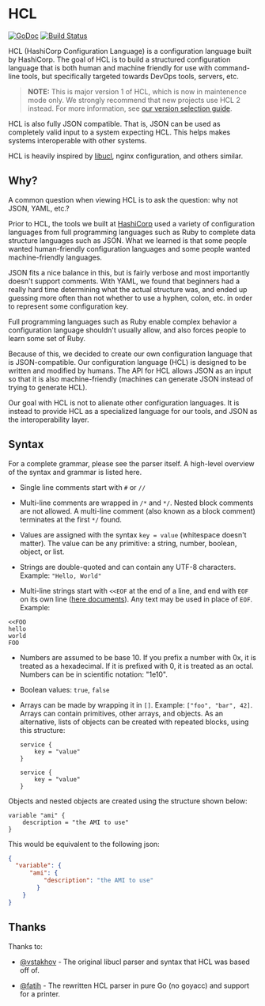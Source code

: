 # HCL

[![GoDoc](https://godoc.org/github.com/hashicorp/hcl?status.png)](https://godoc.org/github.com/hashicorp/hcl) [![Build Status](https://travis-ci.org/hashicorp/hcl.svg?branch=master)](https://travis-ci.org/hashicorp/hcl)

HCL (HashiCorp Configuration Language) is a configuration language built
by HashiCorp. The goal of HCL is to build a structured configuration language
that is both human and machine friendly for use with command-line tools, but
specifically targeted towards DevOps tools, servers, etc.

> **NOTE:** This is major version 1 of HCL, which is now in maintenence mode only. We strongly recommend that new projects use HCL 2 instead. For more information, see
> [our version selection guide](https://github.com/hashicorp/hcl/wiki/Version-Selection).

HCL is also fully JSON compatible. That is, JSON can be used as completely
valid input to a system expecting HCL. This helps makes systems
interoperable with other systems.

HCL is heavily inspired by
[libucl](https://github.com/vstakhov/libucl),
nginx configuration, and others similar.

## Why?

A common question when viewing HCL is to ask the question: why not
JSON, YAML, etc.?

Prior to HCL, the tools we built at [HashiCorp](http://www.hashicorp.com)
used a variety of configuration languages from full programming languages
such as Ruby to complete data structure languages such as JSON. What we
learned is that some people wanted human-friendly configuration languages
and some people wanted machine-friendly languages.

JSON fits a nice balance in this, but is fairly verbose and most
importantly doesn't support comments. With YAML, we found that beginners
had a really hard time determining what the actual structure was, and
ended up guessing more often than not whether to use a hyphen, colon, etc.
in order to represent some configuration key.

Full programming languages such as Ruby enable complex behavior
a configuration language shouldn't usually allow, and also forces
people to learn some set of Ruby.

Because of this, we decided to create our own configuration language
that is JSON-compatible. Our configuration language (HCL) is designed
to be written and modified by humans. The API for HCL allows JSON
as an input so that it is also machine-friendly (machines can generate
JSON instead of trying to generate HCL).

Our goal with HCL is not to alienate other configuration languages.
It is instead to provide HCL as a specialized language for our tools,
and JSON as the interoperability layer.

## Syntax

For a complete grammar, please see the parser itself. A high-level overview
of the syntax and grammar is listed here.

  * Single line comments start with `#` or `//`

  * Multi-line comments are wrapped in `/*` and `*/`. Nested block comments
    are not allowed. A multi-line comment (also known as a block comment)
    terminates at the first `*/` found.

  * Values are assigned with the syntax `key = value` (whitespace doesn't
    matter). The value can be any primitive: a string, number, boolean,
    object, or list.

  * Strings are double-quoted and can contain any UTF-8 characters.
    Example: `"Hello, World"`

  * Multi-line strings start with `<<EOF` at the end of a line, and end
    with `EOF` on its own line ([here documents](https://en.wikipedia.org/wiki/Here_document)).
    Any text may be used in place of `EOF`. Example:
```
<<FOO
hello
world
FOO
```

  * Numbers are assumed to be base 10. If you prefix a number with 0x,
    it is treated as a hexadecimal. If it is prefixed with 0, it is
    treated as an octal. Numbers can be in scientific notation: "1e10".

  * Boolean values: `true`, `false`

  * Arrays can be made by wrapping it in `[]`. Example:
    `["foo", "bar", 42]`. Arrays can contain primitives,
    other arrays, and objects. As an alternative, lists
    of objects can be created with repeated blocks, using
    this structure:

    ```hcl
    service {
        key = "value"
    }

    service {
        key = "value"
    }
    ```

Objects and nested objects are created using the structure shown below:

```
variable "ami" {
    description = "the AMI to use"
}
```
This would be equivalent to the following json:
``` json
{
  "variable": {
      "ami": {
          "description": "the AMI to use"
        }
    }
}
```

## Thanks

Thanks to:

  * [@vstakhov](https://github.com/vstakhov) - The original libucl parser
    and syntax that HCL was based off of.

  * [@fatih](https://github.com/fatih) - The rewritten HCL parser
    in pure Go (no goyacc) and support for a printer.
